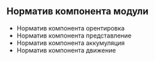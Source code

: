 ## Норматив компонента модули

- Норматив компонента орентировка
- Норматив компонента представление
- Норматив компонента аккумуляция
- Норматив компонента движение